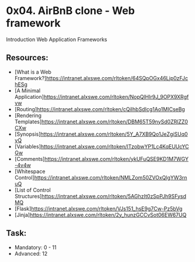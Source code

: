 # 0x04. AirBnB clone - Web framework
Introduction Web Application Frameworks

## Resources:
* [What is a Web Framework?]https://intranet.alxswe.com/rltoken/64SQpOGx46Ljp0zFJchESg
* [A Minimal Application]https://intranet.alxswe.com/rltoken/NopQlHIr9J_9OPX9XRgfvw
* [Routing]https://intranet.alxswe.com/rltoken/cQiIhbSdIcg1Ao1MICseBg
* [Rendering Templates]https://intranet.alxswe.com/rltoken/DBM65T59nySd0ZRlZZ0CXw
* [Synopsis]https://intranet.alxswe.com/rltoken/5Y_A7XB9Qo1JeZgiSUq0yQ
* [Variables]https://intranet.alxswe.com/rltoken/ITzobwYP1Lc4KqEUUcYCGw
* [Comments]https://intranet.alxswe.com/rltoken/ykUFuQSE9KD1M7WGY-4v4w
* [Whitespace Control]https://intranet.alxswe.com/rltoken/NMLZom50ZVOxQlgYW3rnuQ
* [List of Control Structures]https://intranet.alxswe.com/rltoken/5AGhzIt0zSpPJh9SFysdMQ
* [Flask]https://intranet.alxswe.com/rltoken/VJs151_hsE9g7Cw-Pz5bVg
* [Jinja]https://intranet.alxswe.com/rltoken/2y_hunzGCCvSot06EW67UQ

## Task:
* Mandatory: 0 - 11
* Advanced: 12

